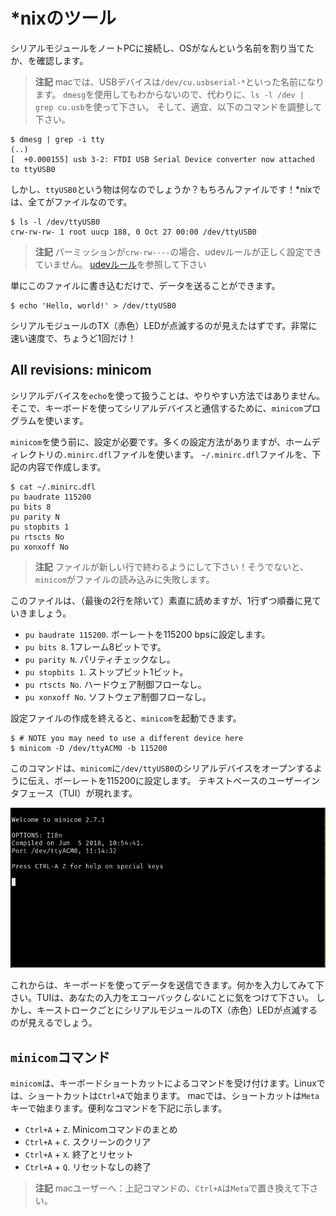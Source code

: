 <!-- # *nix tooling -->

# *nixのツール

<!-- 
Connect the serial module to your laptop and let's find out what name the OS assigned to it.
 -->

シリアルモジュールをノートPCに接続し、OSがなんという名前を割り当てたか、を確認します。

<!-- 
> **NOTE** On macs, the USB device will named like this: `/dev/cu.usbserial-*`. You won't
> find it using `dmesg`, instead use `ls -l /dev | grep cu.usb` and adjust the following 
> commands accordingly!
 -->

> **注記** macでは、USBデバイスは`/dev/cu.usbserial-*`といった名前になります。
> `dmesg`を使用してもわからないので、代わりに、`ls -l /dev | grep cu.usb`を使って下さい。
> そして、適宜、以下のコマンドを調整して下さい。

``` console
$ dmesg | grep -i tty
(..)
[  +0.000155] usb 3-2: FTDI USB Serial Device converter now attached to ttyUSB0
```

<!-- But what's this `ttyUSB0` thing? It's a file of course! Everything is a file in *nix: -->

しかし、`ttyUSB0`という物は何なのでしょうか？もちろんファイルです！*nixでは、全てがファイルなのです。

``` console
$ ls -l /dev/ttyUSB0
crw-rw-rw- 1 root uucp 188, 0 Oct 27 00:00 /dev/ttyUSB0
```

<!-- 
> **NOTE** if the permissions above is `crw-rw----`, the udev rules have not been set correctly
> see [udev rules](../03-setup/linux.html#udev-rules)
 -->

> **注記** パーミッションが`crw-rw----`の場合、udevルールが正しく設定できていません。
> [udevルール](../03-setup/linux.html#udev-rules)を参照して下さい

<!-- You can send out data by simply writing to this file: -->

単にこのファイルに書き込むだけで、データを送ることができます。

``` console
$ echo 'Hello, world!' > /dev/ttyUSB0
```

<!-- You should see the TX (red) LED on the serial module blink, just once and very fast! -->

シリアルモジュールのTX（赤色）LEDが点滅するのが見えたはずです。非常に速い速度で、ちょうど1回だけ！

## All revisions: minicom

<!-- 
Dealing with serial devices using `echo` is far from ergonomic. So, we'll use the program `minicom`
to interact with the serial device using the keyboard.
 -->

シリアルデバイスを`echo`を使って扱うことは、やりやすい方法ではありません。
そこで、キーボードを使ってシリアルデバイスと通信するために、`minicom`プログラムを使います。

<!-- 
We must configure `minicom` before we use it. There are quite a few ways to do that but we'll use a
`.minirc.dfl` file in the home directory. Create a file in `~/.minirc.dfl` with the following
contents:
 -->

`minicom`を使う前に、設定が必要です。多くの設定方法がありますが、ホームディレクトリの`.minirc.dfl`ファイルを使います。
`~/.minirc.dfl`ファイルを、下記の内容で作成します。

``` console
$ cat ~/.minirc.dfl
pu baudrate 115200
pu bits 8
pu parity N
pu stopbits 1
pu rtscts No
pu xonxoff No
```

<!-- > **NOTE** Make sure this file ends in a newline! Otherwise, `minicom` will fail to read it. -->

> **注記** ファイルが新しい行で終わるようにして下さい！そうでないと、`minicom`がファイルの読み込みに失敗します。

<!-- 
That file should be straightforward to read (except for the last two lines), but nonetheless let's
go over it line by line:
 -->

このファイルは、（最後の2行を除いて）素直に読めますが、1行ずつ順番に見ていきましょう。

<!-- 
- `pu baudrate 115200`. Sets baud rate to 115200 bps.
- `pu bits 8`. 8 bits per frame.
- `pu parity N`. No parity check.
- `pu stopbits 1`. 1 stop bit.
- `pu rtscts No`. No hardware control flow.
- `pu xonxoff No`. No software control flow.
 -->

- `pu baudrate 115200`. ボーレートを115200 bpsに設定します。
- `pu bits 8`. 1フレーム8ビットです。
- `pu parity N`. パリティチェックなし。
- `pu stopbits 1`. ストップビット1ビット。
- `pu rtscts No`. ハードウェア制御フローなし。
- `pu xonxoff No`. ソフトウェア制御フローなし。

<!-- Once that's in place. We can launch `minicom` -->

設定ファイルの作成を終えると、`minicom`を起動できます。

``` console
$ # NOTE you may need to use a different device here
$ minicom -D /dev/ttyACM0 -b 115200
```

<!-- 
This tells `minicom` to open the serial device at `/dev/ttyUSB0` and set its baud rate to 115200.
A text-based user interface (TUI) will pop out.
 -->

このコマンドは、`minicom`に`/dev/ttyUSB0`のシリアルデバイスをオープンするように伝え、ボーレートを115200に設定します。
テキストベースのユーザーインタフェース（TUI）が現れます。

<p align="center">
<img title="minicom" src="../assets/minicom.png">
</p>

<!-- 
You can now send data using the keyboard! Go ahead and type something. Note that the TUI *won't*
echo back what you type but you'll see TX (red) LED on the serial module blink with each keystroke.
 -->

これからは、キーボードを使ってデータを送信できます。何かを入力してみて下さい。TUIは、あなたの入力をエコーバック*しない*ことに気をつけて下さい。
しかし、キーストロークごとにシリアルモジュールのTX（赤色）LEDが点滅するのが見えるでしょう。

<!-- ## `minicom` commands -->

## `minicom`コマンド

<!-- 
`minicom` exposes commands via keyboard shortcuts. On Linux, the shortcuts start with `Ctrl+A`. On
mac, the shortcuts start with the `Meta` key. Some useful commands below:
 -->

`minicom`は、キーボードショートカットによるコマンドを受け付けます。Linuxでは、ショートカットは`Ctrl+A`で始まります。
macでは、ショートカットは`Meta`キーで始まります。便利なコマンドを下記に示します。

<!-- 
- `Ctrl+A` + `Z`. Minicom Command Summary
- `Ctrl+A` + `C`. Clear the screen
- `Ctrl+A` + `X`. Exit and reset
- `Ctrl+A` + `Q`. Quit with no reset
 -->

- `Ctrl+A` + `Z`. Minicomコマンドのまとめ
- `Ctrl+A` + `C`. スクリーンのクリア
- `Ctrl+A` + `X`. 終了とリセット
- `Ctrl+A` + `Q`. リセットなしの終了

<!-- > **NOTE** mac users: In the above commands, replace `Ctrl+A` with `Meta`. -->

> **注記** macユーザーへ：上記コマンドの、`Ctrl+A`は`Meta`で置き換えて下さい。
